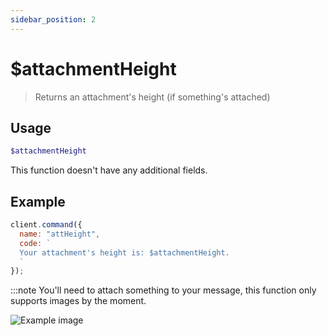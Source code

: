 ```yaml
---
sidebar_position: 2
---
```


# $attachmentHeight

> Returns an attachment's height (if something's attached)

## Usage

```php
$attachmentHeight
```

This function doesn't have any additional fields.

## Example
```js
client.command({
  name: "attHeight",
  code: `
  Your attachment's height is: $attachmentHeight.
  `
});
```

:::note
You'll need to attach something to your message, this function only supports images by the moment.

![Example image](https://github.com/oxtaa/oxi.js.docs/static/images/exAttHeight.png?raw=true)
